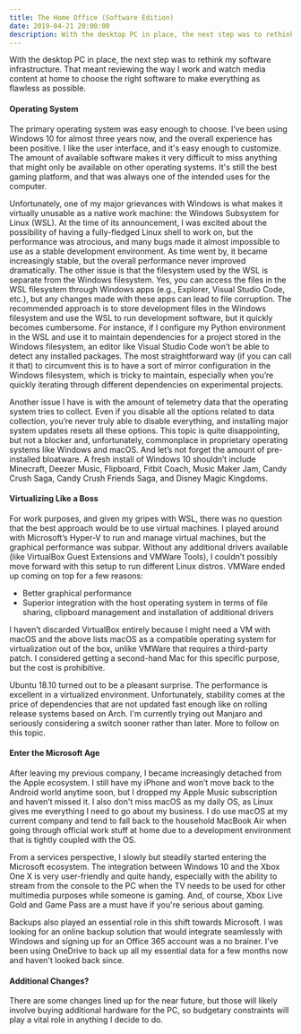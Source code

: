 ```yaml
---
title: The Home Office (Software Edition)
date: 2019-04-21 20:00:00
description: With the desktop PC in place, the next step was to rethink my software infrastructure. That meant reviewing the way I work and watch media content at home to choose the right software to make everything as flawless as possible.
---
```


With the desktop PC in place, the next step was to rethink my software infrastructure. That meant reviewing the way I work and watch media content at home to choose the right software to make everything as flawless as possible.

#### Operating System

The primary operating system was easy enough to choose. I’ve been using Windows 10 for almost three years now, and the overall experience has been positive. I like the user interface, and it's easy enough to customize. The amount of available software makes it very difficult to miss anything that might only be available on other operating systems. It's still the best gaming platform, and that was always one of the intended uses for the computer.

Unfortunately, one of my major grievances with Windows is what makes it virtually unusable as a native work machine: the Windows Subsystem for Linux (WSL). At the time of its announcement, I was excited about the possibility of having a fully-fledged Linux shell to work on, but the performance was atrocious, and many bugs made it almost impossible to use as a stable development environment. As time went by, it became increasingly stable, but the overall performance never improved dramatically. The other issue is that the filesystem used by the WSL is separate from the Windows filesystem. Yes, you can access the files in the WSL filesystem through Windows apps (e.g., Explorer, Visual Studio Code, etc.), but any changes made with these apps can lead to file corruption. The recommended approach is to store development files in the Windows filesystem and use the WSL to run development software, but it quickly becomes cumbersome. For instance, if I configure my Python environment in the WSL and use it to maintain dependencies for a project stored in the Windows filesystem, an editor like Visual Studio Code won’t be able to detect any installed packages. The most straightforward way (if you can call it that) to circumvent this is to have a sort of mirror configuration in the Windows filesystem, which is tricky to maintain, especially when you’re quickly iterating through different dependencies on experimental projects.

Another issue I have is with the amount of telemetry data that the operating system tries to collect. Even if you disable all the options related to data collection, you’re never truly able to disable everything, and installing major system updates resets all these options. This topic is quite disappointing, but not a blocker and, unfortunately, commonplace in proprietary operating systems like Windows and macOS. And let’s not forget the amount of pre-installed bloatware. A fresh install of Windows 10 shouldn’t include Minecraft, Deezer Music, Flipboard, Fitbit Coach, Music Maker Jam, Candy Crush Saga, Candy Crush Friends Saga, and Disney Magic Kingdoms.

#### Virtualizing Like a Boss

For work purposes, and given my gripes with WSL, there was no question that the best approach would be to use virtual machines. I played around with Microsoft’s Hyper-V to run and manage virtual machines, but the graphical performance was subpar. Without any additional drivers available (like VirtualBox Guest Extensions and VMWare Tools), I couldn’t possibly move forward with this setup to run different Linux distros. VMWare ended up coming on top for a few reasons:

* Better graphical performance
* Superior integration with the host operating system in terms of file sharing, clipboard management and installation of additional drivers

I haven’t discarded VirtualBox entirely because I might need a VM with macOS and the above lists macOS as a compatible operating system for virtualization out of the box, unlike VMWare that requires a third-party patch. I considered getting a second-hand Mac for this specific purpose, but the cost is prohibitive.

Ubuntu 18.10 turned out to be a pleasant surprise. The performance is excellent in a virtualized environment. Unfortunately, stability comes at the price of dependencies that are not updated fast enough like on rolling release systems based on Arch. I'm currently trying out Manjaro and seriously considering a switch sooner rather than later. More to follow on this topic.

#### Enter the Microsoft Age

After leaving my previous company, I became increasingly detached from the Apple ecosystem. I still have my iPhone and won’t move back to the Android world anytime soon, but I dropped my Apple Music subscription and haven’t missed it. I also don't miss macOS as my daily OS, as Linux gives me everything I need to go about my business. I do use macOS at my current company and tend to fall back to the household MacBook Air when going through official work stuff at home due to a development environment that is tightly coupled with the OS. 

From a services perspective, I slowly but steadily started entering the Microsoft ecosystem. The integration between Windows 10 and the Xbox One X is very user-friendly and quite handy, especially with the ability to stream from the console to the PC when the TV needs to be used for other multimedia purposes while someone is gaming. And, of course, Xbox Live Gold and Game Pass are a must have if you're serious about gaming.

Backups also played an essential role in this shift towards Microsoft. I was looking for an online backup solution that would integrate seamlessly with Windows and signing up for an Office 365 account was a no brainer. I've been using OneDrive to back up all my essential data for a few months now and haven't looked back since.

#### Additional Changes?

There are some changes lined up for the near future, but those will likely involve buying additional hardware for the PC, so budgetary constraints will play a vital role in anything I decide to do.
